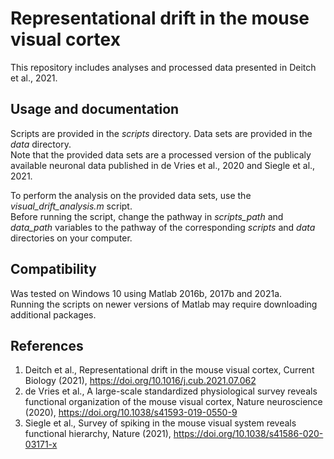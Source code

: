 #  Representational drift in the mouse visual cortex
This repository includes analyses and processed data presented in Deitch et al., 2021.

## Usage and documentation
Scripts are provided in the *scripts* directory. Data sets are provided in the *data* directory.</br>
Note that the provided data sets are a processed version of the publicaly available neuronal data published in de Vries et al., 2020 and Siegle et al., 2021.

To perform the analysis on the provided data sets, use the *visual_drift_analysis.m* script.</br>
Before running the script, change the pathway in *scripts_path* and *data_path* variables to the pathway of the corresponding *scripts* and *data* directories on your computer.

## Compatibility
Was tested on Windows 10 using Matlab 2016b, 2017b and 2021a.</br>
Running the scripts on newer versions of Matlab may require downloading additional packages.

## References
1. Deitch et al., Representational drift in the mouse visual cortex, Current Biology (2021), https://doi.org/10.1016/j.cub.2021.07.062
2. de Vries et al., A large-scale standardized physiological survey reveals functional organization of the mouse visual cortex, Nature neuroscience (2020), https://doi.org/10.1038/s41593-019-0550-9
3. Siegle et al., Survey of spiking in the mouse visual system reveals functional hierarchy, Nature (2021), https://doi.org/10.1038/s41586-020-03171-x
